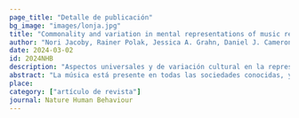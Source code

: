 ```yaml
---
page_title: "Detalle de publicación"
bg_image: "images/lonja.jpg" 
title: "Commonality and variation in mental representations of music revealed by a cross-cultural comparison of rhythm priors in 15 countries"  
author: "Nori Jacoby, Rainer Polak, Jessica A. Grahn, Daniel J. Cameron, Kyung Myun Lee, Ricardo Godoy, Eduardo A. Undurraga, Tomás Huanca, Timon Thalwitzer, Noumouké Doumbia, Daniel Goldberg, Elizabeth Margulis, Patrick C. M. Wong, Luis Jure, Martín Rocamora, Shinya Fujii, Patrick E. Savage, Jun Ajimi, Rei Konno, Sho Oishi, Kelly Jakubowski, Andre Holzapfel, Esra Mungan, Ece Kaya, Preeti Rao, Mattur Ananthanarayana Rohit, Suvarna Alladi, Bronwyn Tarr, Manuel Anglada-Tort, Peter M. C. Harrison, Malinda J. McPherson, Sophie Dolan, Alex Durango y Josh H. McDermott"  
date: 2024-03-02
id: 2024NHB
description: "Aspectos universales y de variación cultural en la representación mental del ritmo, revelados por un estudio involucrando más de 900 participantes en 15 países de 5 continentes."  
abstract: "La música está presente en todas las sociedades conocidas, y sin embargo varía de un lugar a otro. ¿Qué hay de universal en la percepción de la música? En este estudio se midieron las marcas de representación mental del ritmo en 923 participantes de 39 grupos en 15 de 5 continentes, abarcando sociedades urbanas, poblaciones indígenas y participantes *online*. Los oyentes reproducen ritmos aleatorios utilizados como ‘semilla’, y lo reproducido es luego realimentado como nuevo estímulo (como en el juego del “teléfono descompuesto”), de manera tal que el sesgo o tendencia de cada participante (su ritmo ‘preexistente’) puede ser estimado por la distribución de reproducciones. Todos los grupos evaluados mostraron un preexistente con máximos en ritmos de cocientes enteros, sugiriendo que las “categorías” rítmicas de cocientes enteros bajos son universales. La ocurrencia y la importancia relativa de las diferentes categorías de cocientes enteros varían entre los grupos, frecuentemente reflejando los sistemas musicales locales. Sin embargo, estudiantes univeristarios y participantes *online* de países no occidentales tendían a asemejarse a los participantes occidentales, disminuyendo la variabilidad cultural presente en los demás casos. Los resultados sugieren la universalidad de las representaciones mentales discretas de la música, a la vez que muestran su interacción con tradiciones específicamente culturales."  
place:
category: ["artículo de revista"]
journal: Nature Human Behaviour  
---
```

